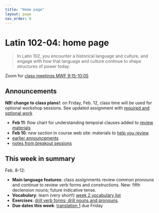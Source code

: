 ```yaml
---
title: "Home page"
layout: page
nav_order: 0
---
```



# Latin 102-04: home page

> In Latin 102, you encounter a historical language and culture, and engage with how that language and culture continue to shape structures of power today.


Zoom for [class meetings MWF 9:15-10:05](https://holycross.zoom.us/j/96104492045?pwd=eEtBL1FkUnJZcURCeE9ETmxtMk9lUT09)

## Announcements
 
**NB!  change to class plans!**: on Friday, Feb. 12, class time will be used for optional workshop sessions.  See updated assignment with [required and optional work](../assignments/future/)


- **Feb 11**: flow chart for understanding temporal clauses added to [review materials](../illustrations/)
 - **Feb 10**: *new section* in course web site:  materials to [help you review](../review/)
- [earlier announcements](./oldnews/)
- [notes from breakout sessions](./breakouts/)

## This week in summary

Feb. 8-12:

- **Main language features**: class assignments review common pronouns and continue to review verb forms and constructions. New: fifth declension nouns; future indicative tense.
- **Vocabulary**: learn (very short!) [week 2 vocabulary list](./vocabulary/week2/)
- **Exercises**: [drill verb forms; drill nouns and pronouns](./checklist/drills/week2/).
- **Due dates this week**:  [translation 1](./checklist/translation1/) due Friday


